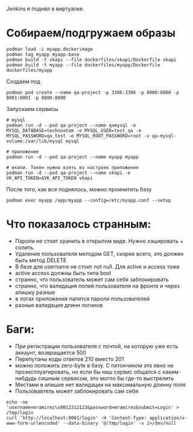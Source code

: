 Jenkins я поднял в виртуалке.

# Собираем/подгружаем образы
```
podman load -i myapp.dockerimage
podman tag myapp myapp-base
podman build -t vkapi --file dockerfiles/vkapi/Dockerfile vkapi
podman build -t myapp --file dockerfiles/myapp/Dockerfile dockerfiles/myapp
```

Создаем под
```
podman pod create --name qa-project -p 3306:3306 -p 8000:8000 -p 8001:8001 -p 8080-8090
```

Запускаем сервисы
```
# mysql
podman run -d --pod qa-project --name qamysql -e MYSQL_DATABASE=technoatom -e MYSQL_USER=test_qa -e MYSQL_PASSWORD=qa_test -e MYSQL_ROOT_PASSWORD=root -v qa-mysql-volume:/var/lib/mysql mysql

# приложение
podman run -d --pod qa-project --name myapp myapp

# вкапи. Токен нужно взять из настроек приложения
podman run -d --pod qa-project --name vkapi -e VK_API_TOKEN=$VK_API_TOKEN vkapi
```

После того, как все поднялось, можно проинитить базу
```
podman exec myapp /app/myapp --config=/etc/myapp.conf --setup
```

# Что показалось странным:

* Пароли не стоит хранить в открытом виде. Нужно хэшировать + солить.
* Удаление пользователя методом GET, скорее всего, это должен быть метод DELETE
* В базе для username не стоит not null. Для active и access тоже
* active access должны быть типа bool
* странно, что пользователь может сам себя заблокировать
* странно, что валидация полей пользователя на фронте и через апишку разные
* в логах приложения палятся пароли пользователей
* разныя валидация длинн логинов

# Баги:

* При регистрации пользователя с почтой, на которую уже есть аккаунт, возвращается 500
* Перепутаны коды ответов 210 вместо 201
* можно положить zero-byte в базу. С питончиком это явно не проэксплуатировать, но если бы наш сервис общался с каким-нибдудь сишным сервисом, это могло бы где-то выстрелить
* Местами в апишке нет валидации на максимальную длинну поля
* Пользовавтель может заблокировать сам себя


```
echo -ne 'username=mramirez\x0012312123&password=mramirez&submit=Login' > /tmp/login 
curl 'http://localhost:8001/login' -H 'Content-Type: application/x-www-form-urlencoded' --data-binary '@/tmp/login' -v 1>/dev/null
```
